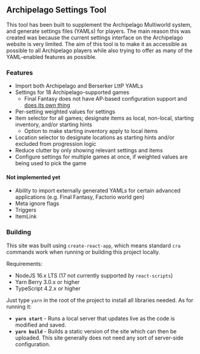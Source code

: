 ## Archipelago Settings Tool

This tool has been built to supplement the Archipelago Multiworld system, and generate settings files (YAMLs) for players. The main reason this was created was because the current settings interface on the Archipelago website is very limited. The aim of this tool is to make it as accessible as possible to all Archipelago players while also trying to offer as many of the YAML-enabled features as possible.

### Features

- Import both Archipelago and Berserker LttP YAMLs
- Settings for 18 Archipelago-supported games
  - Final Fantasy does not have AP-based configuration support and [does its own thing](https://finalfantasyrandomizer.com/)
- Per-setting weighted values for settings
- Item selector for all games; designate items as local, non-local, starting inventory, and/or starting hints
  - Option to make starting inventory apply to local items
- Location selector to designate locations as starting hints and/or excluded from progression logic
- Reduce clutter by only showing relevant settings and items
- Configure settings for multiple games at once, if weighted values are being used to pick the game

#### Not implemented yet

- Ability to import externally generated YAMLs for certain advanced applications (e.g. Final Fantasy, Factorio world gen)
- Meta ignore flags
- Triggers
- ItemLink

### Building

This site was built using `create-react-app`, which means standard `cra` commands work when running or building this project locally.

Requirements:
- NodeJS 16.x LTS (17 not currently supported by `react-scripts`)
- Yarn Berry 3.0.x or higher
- TypeScript 4.2.x or higher

Just type `yarn` in the root of the project to install all libraries needed. As for running it:

- **`yarn start`** - Runs a local server that updates live as the code is modified and saved.
- **`yarn build`** - Builds a static version of the site which can then be uploaded. This site generally does not need any sort of server-side configuration.